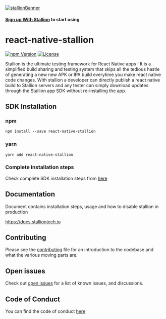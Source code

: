[![stallionBanner](https://assets.stalliontech.io./stallion_logo.png)](https://stalliontech.io/)

#### [Sign up With Stallion](https://console.stalliontech.io/) to start using

# react-native-stallion

[![npm Version](https://img.shields.io/npm/v/react-native-stallion.svg)](https://www.npmjs.com/package/react-native-stallion) [![License](https://img.shields.io/npm/l/react-native-stallion.svg)](https://www.npmjs.com/package/react-native-stallion)

Stallion is the ultimate testing framework for React Native apps !
It is a simplified build sharing and testing system that skips all the tedious hastle of generating a new new APK or IPA build everytime you make react native code changes.
With stallion a developer can directly publish a react native build to Stallion servers and any tester can simply download updates through the Stallion app SDK without re-installing the app.

## SDK Installation

### npm

```
npm install --save react-native-stallion
```

### yarn

```
yarn add react-native-stallion
```

### Complete installation steps

Check complete SDK installation steps from [here](https://docs.stalliontech.io/docs/install)

## Documentation

Document contains installation steps, usage and how to disable stallion in production

https://docs.stalliontech.io

## Contributing

Please see the [contributing](./CONTRIBUTING.md) file
for an introduction to the codebase and what the various moving parts are.

## Open issues

Check out [open issues](https://github.com/stallion-tech/react-native-stallion/issues) for a list of known issues, and discussions.

## Code of Conduct

You can find the code of conduct [here](./CODE_OF_CONDUCT.md)
